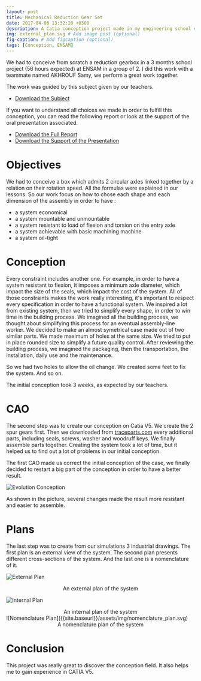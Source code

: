 ```yaml
---
layout: post
title: Mechanical Reduction Gear Set
date: 2017-04-06 13:32:20 +0300
description: A Catia conception project made in my engineering school # Add post description (optional)
img: external_plan.svg # Add image post (optional)
fig-caption: # Add figcaption (optional)
tags: [Conception, ENSAM]
---
```

We had to conceive from scratch a reduction gearbox in a 3 months school project (56 hours expected) at ENSAM in a group of 2. I did this work with a teammate named AKHROUF Samy, we perform a great work together.

The work was guided by this subject given by our teachers.
* [Download the Subject][Mechanical Reduction Gear Set Subject]

[Mechanical Reduction Gear Set Subject]:{{site.baseurl}}/assets/download/Bourgeois%20Gaspard%20-%20Reduction%20gear%20box%20-%20Subject.pdf

If you want to understand all choices we made in order to fulfill this conception, you can read the following report or look at the support of the oral presentation associated.

* [Download the Full Report][Mechanical Reduction Gear Set Report]
* [Download the Support of the Presentation][Mechanical Reduction Gear Set Presentation]

[Mechanical Reduction Gear Set Report]:{{site.baseurl}}/assets/download/Bourgeois%20Gaspard%20-%20Reduction%20gear%20box%20-%20Report.pdf
[Mechanical Reduction Gear Set Presentation]:{{site.baseurl}}/assets/download/Bourgeois%20Gaspard%20-%20Reduction%20gear%20box%20-%20Presentation.pdf

# Objectives
We had to conceive a box which admits 2 circular axles linked together by a relation on their rotation speed. All the formulas were explained in our lessons.
So our work focus on how to chose each shape and each dimension of the assembly in order to have :
* a system economical
* a system mountable and unmountable
* a system resistant to load of flexion and torsion on the entry axle
* a system achievable with basic machining machine
* a system oil-tight

# Conception
Every constraint includes another one. For example, in order to have a system resistant to flexion, it imposes a minimum axle diameter, which impact the size of the seals, which impact the cost of the system. All of those constraints makes the work really interesting, it's important to respect every specification in order to have a functional system. 
We inspired a lot from existing system, then we tried to simplify every shape, in order to win time in the building process.
We imagined all the building process, we thought about simplifying this process for an eventual assembly-line worker. We decided to make an almost symetrical case made out of two similar parts. We made maximum of holes at the same size. We tried to put in place rounded size to simplify a future quality control.
After reviewing the building process, we imagined the packaging, then the transportation, the installation, daily use and the maintenance.

So we had two holes to allow the oil change. We created some feet to fix the system. And so on.

The initial conception took 3 weeks, as expected by our teachers.

# CAO
The second step was to create our conception on Catia V5. We create the 2 spur gears first. Then we downloaded from [traceparts.com](https://www.traceparts.com/en) every additional parts, including seals, screws, washer and woodruff keys. We finally assemble parts together.
Creating the system took a lot of time, but it helped us to find out a lot of problems in our initial conception.

The first CAO made us correct the initial conception of the case, we finally decided to restart a big part of the conception in order to have a better result.

![Evolution Conception]({{site.baseurl}}/assets/img/version.png)

As shown in the picture, several changes made the result more resistant and easier to assemble.

# Plans
The last step was to create from our simulations 3 industrial drawings. The first plan is an external view of the system. The second plan presents different cross-sections of the system. And the last one is a nomenclature of it.

![External Plan]({{site.baseurl}}/assets/img/external_plan.svg)

<center>An external plan of the system</center>

![Internal Plan]({{site.baseurl}}/assets/img/internal_plan.svg)

<center>An internal plan of the system</center>
![Nomenclature Plan]({{site.baseurl}}/assets/img/nomenclature_plan.svg)

<center>A nomenclature plan of the system</center>

# Conclusion
This project was really great to discover the conception field. It also helps me to gain experience in CATIA V5.	
